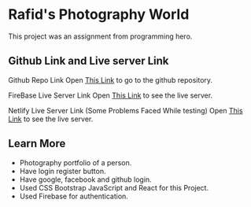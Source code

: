 # Rafid's Photography World

This project was an assignment from programming hero.

## Github Link and Live server Link

Github Repo Link
Open [This Link](https://github.com/programming-hero-web-course-4/independent-service-provider-ToxicPlatypus) to go to the github repository.

FireBase Live Server Link
Open [This Link](https://photography-assignment.web.app/) to see the live server.

Netlify Live Server Link (Some Problems Faced While testing)
Open [This Link](https://rafids-photography-world1.netlify.app/) to see the live server.

## Learn More

- Photography portfolio of a person.
- Have login register button.
- Have google, facebook and github login.
- Used CSS Bootstrap JavaScript and React for this Project.
- Used Firebase for authentication.
